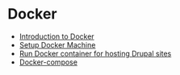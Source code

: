 # Docker

 * [Introduction to Docker](Introduction/Introduction.md)
 * [Setup Docker Machine](SetupDockerMachine/SetupDockerMachine.md)
 * [Run Docker container for hosting Drupal sites](RunDockerContainer4Drupal/RunDockerContainer4Drupal.md)
 * [Docker-compose](Docker-Compose/Docker-compose.md)